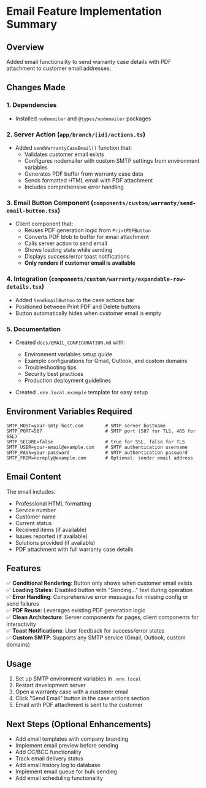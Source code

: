# Email Feature Implementation Summary

## Overview

Added email functionality to send warranty case details with PDF attachment to customer email addresses.

## Changes Made

### 1. Dependencies

- Installed `nodemailer` and `@types/nodemailer` packages

### 2. Server Action (`app/branch/[id]/actions.ts`)

- Added `sendWarrantyCaseEmail()` function that:
  - Validates customer email exists
  - Configures nodemailer with custom SMTP settings from environment variables
  - Generates PDF buffer from warranty case data
  - Sends formatted HTML email with PDF attachment
  - Includes comprehensive error handling

### 3. Email Button Component (`components/custom/warranty/send-email-button.tsx`)

- Client component that:
  - Reuses PDF generation logic from `PrintPDFButton`
  - Converts PDF blob to buffer for email attachment
  - Calls server action to send email
  - Shows loading state while sending
  - Displays success/error toast notifications
  - **Only renders if customer email is available**

### 4. Integration (`components/custom/warranty/expandable-row-details.tsx`)

- Added `SendEmailButton` to the case actions bar
- Positioned between Print PDF and Delete buttons
- Button automatically hides when customer email is empty

### 5. Documentation

- Created `docs/EMAIL_CONFIGURATION.md` with:

  - Environment variables setup guide
  - Example configurations for Gmail, Outlook, and custom domains
  - Troubleshooting tips
  - Security best practices
  - Production deployment guidelines

- Created `.env.local.example` template for easy setup

## Environment Variables Required

```env
SMTP_HOST=your-smtp-host.com        # SMTP server hostname
SMTP_PORT=587                       # SMTP port (587 for TLS, 465 for SSL)
SMTP_SECURE=false                   # true for SSL, false for TLS
SMTP_USER=your-email@example.com    # SMTP authentication username
SMTP_PASS=your-password             # SMTP authentication password
SMTP_FROM=noreply@example.com       # Optional: sender email address
```

## Email Content

The email includes:

- Professional HTML formatting
- Service number
- Customer name
- Current status
- Received items (if available)
- Issues reported (if available)
- Solutions provided (if available)
- PDF attachment with full warranty case details

## Features

✅ **Conditional Rendering**: Button only shows when customer email exists  
✅ **Loading States**: Disabled button with "Sending..." text during operation  
✅ **Error Handling**: Comprehensive error messages for missing config or send failures  
✅ **PDF Reuse**: Leverages existing PDF generation logic  
✅ **Clean Architecture**: Server components for pages, client components for interactivity  
✅ **Toast Notifications**: User feedback for success/error states  
✅ **Custom SMTP**: Supports any SMTP service (Gmail, Outlook, custom domains)

## Usage

1. Set up SMTP environment variables in `.env.local`
2. Restart development server
3. Open a warranty case with a customer email
4. Click "Send Email" button in the case actions section
5. Email with PDF attachment is sent to the customer

## Next Steps (Optional Enhancements)

- Add email templates with company branding
- Implement email preview before sending
- Add CC/BCC functionality
- Track email delivery status
- Add email history log to database
- Implement email queue for bulk sending
- Add email scheduling functionality
